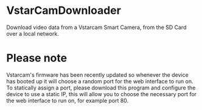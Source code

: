 # VstarCamDownloader
Download video data from a Vstarcam Smart Camera, from the SD Card over a local network.

# Please note
Vstarcam's firmware has been recently updated so whenever the device has booted up it will choose a random port for the web interface to run on. To statically assign a port, please download this program and configure the device to use a static IP, this will allow you to choose the necessary port for the web interface to run on, for example port 80.
